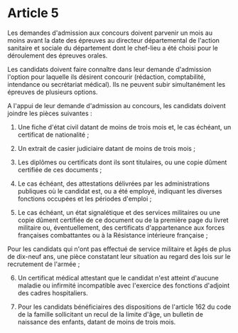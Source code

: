 # Article 5

Les demandes d'admission aux concours doivent parvenir un mois au moins avant la date des épreuves au directeur départemental de l'action sanitaire et sociale du département dont le chef-lieu a été choisi pour le déroulement des épreuves orales.

Les candidats doivent faire connaître dans leur demande d'admission l'option pour laquelle ils désirent concourir (rédaction, comptabilité, intendance ou secrétariat médical). Ils ne peuvent subir simultanément les épreuves de plusieurs options.

A l'appui de leur demande d'admission au concours, les candidats doivent joindre les pièces suivantes :

1) Une fiche d'état civil datant de moins de trois mois et, le cas échéant, un certificat de nationalité ;

2) Un extrait de casier judiciaire datant de moins de trois mois ;

3) Les diplômes ou certificats dont ils sont titulaires, ou une copie dûment certifiée de ces documents ;

4) Le cas échéant, des attestations délivrées par les administrations publiques où le candidat est, ou a été employé, indiquant les diverses fonctions occupées et les périodes d'emploi ;

5) Le cas échéant, un état signalétique et des services militaires ou une copie dûment certifiée de ce document ou de la première page du livret militaire ou, éventuellement, des certificats d'appartenance aux forces françaises combattantes ou à la Résistance intérieure française ;

Pour les candidats qui n'ont pas effectué de service militaire et âgés de plus de dix-neuf ans, une pièce constatant leur situation au regard des lois sur le recrutement de l'armée ;

6) Un certificat médical attestant que le candidat n'est atteint d'aucune maladie ou infirmité incompatible avec l'exercice des fonctions d'adjoint des cadres hospitaliers.

7) Pour les candidats bénéficiaires des dispositions de l'article 162 du code de la famille sollicitant un recul de la limite d'âge, un bulletin de naissance des enfants, datant de moins de trois mois.
